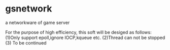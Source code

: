 gsnetwork
=========

a networkware of game server


For the purpose of high efficiency, this soft will be desiged as follows:
(1)Only support epoll,ignore IOCP,kqueue etc.
(2)Thread can not be stopped
(3) To be continued
